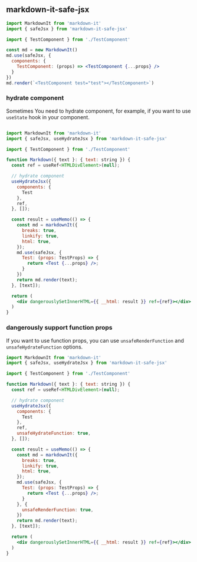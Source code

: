 ## markdown-it-safe-jsx

```jsx
import MarkdownIt from 'markdown-it'
import { safeJsx } from 'markdown-it-safe-jsx'

import { TestComponent } from './TestComponent'

const md = new MarkdownIt()
md.use(safeJsx, {
  components: {
    TestComponent: (props) => <TestComponent {...props} />
  }
})
md.render(`<TestComponent test="test"></TestComponent>`)
```

### hydrate component

Sometimes You need to hydrate component, for example, if you want to use `useState` hook in your component.

```jsx

import MarkdownIt from 'markdown-it'
import { safeJsx, useHydrateJsx } from 'markdown-it-safe-jsx'

import { TestComponent } from './TestComponent'

function Markdown({ text }: { text: string }) {
  const ref = useRef<HTMLDivElement>(null);

  // hydrate component
  useHydrateJsx({
    components: {
      Test
    },
    ref,
  }, []);

  const result = useMemo(() => {
    const md = markdownIt({
      breaks: true,
      linkify: true,
      html: true,
    });
    md.use(safeJsx, {
      Test: (props: TestProps) => {
        return <Test {...props} />;
      }
    })
    return md.render(text);
  }, [text]);

  return (
    <div dangerouslySetInnerHTML={{ __html: result }} ref={ref}></div>
  )
}
```

### dangerously support function props

If you want to use function props, you can use `unsafeRenderFunction` and `unsafeHydrateFunction` options.

```jsx
import MarkdownIt from 'markdown-it'
import { safeJsx, useHydrateJsx } from 'markdown-it-safe-jsx'

import { TestComponent } from './TestComponent'

function Markdown({ text }: { text: string }) {
  const ref = useRef<HTMLDivElement>(null);

  // hydrate component
  useHydrateJsx({
    components: {
      Test
    },
    ref,
    unsafeHydrateFunction: true,
  }, []);

  const result = useMemo(() => {
    const md = markdownIt({
      breaks: true,
      linkify: true,
      html: true,
    });
    md.use(safeJsx, {
      Test: (props: TestProps) => {
        return <Test {...props} />;
      }
    }, {
      unsafeRenderFunction: true,
    })
    return md.render(text);
  }, [text]);

  return (
    <div dangerouslySetInnerHTML={{ __html: result }} ref={ref}></div>
  )
}
```